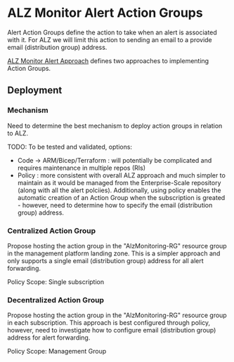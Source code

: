 # ALZ Monitor Alert Action Groups

Alert Action Groups define the action to take when an alert is associated with it. For ALZ we will limit this action to sending an email to a provide email (distribution group) address.

[ALZ Monitor Alert Approach](https://github.com/Azure/alz-monitor/docs/wiki/alertapproach.md) defines two approaches to implementing Action Groups.

## Deployment

### Mechanism

Need to determine the best mechanism to deploy action groups in relation to ALZ.

TODO: To be tested and validated, options:

- Code -> ARM/Bicep/Terraform : will potentially be complicated and requires maintenance in multiple repos (RIs)
- Policy : more consistent with overall ALZ approach and much simpler to maintain as it would be managed from the Enterprise-Scale repository (along with all the alert polciies). Additionally, using policy enables the automatic creation of an Action Group when the subscription is greated - however, need to determine how to specify the email  (distribution group) address.

### Centralized Action Group

Propose hosting the action group in the "AlzMonitoring-RG" resource group in the management platform landing zone. This is a simpler approach and only supports a single email (distribution group) address for all alert forwarding.

Policy Scope: Single subscription

### Decentralized Action Group

Propose hosting the action group in the "AlzMonitoring-RG" resource group in each subscription. This approach is best configured through policy, however, need to investigate how to configure email (distribution group) address for alert forwarding.

Policy Scope: Management Group
